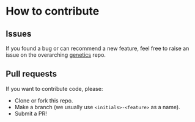 # How to contribute

## Issues

If you found a bug or can recommend a new feature, feel free to raise an issue on the overarching [genetics](https://github.com/opentargets/genetics) repo.

## Pull requests

If you want to contribute code, please:

- Clone or fork this repo.
- Make a branch (we usually use `<initials>-<feature>` as a name).
- Submit a PR!
